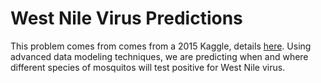 # West Nile Virus Predictions

This problem comes from comes from a 2015 Kaggle, details [here](https://www.kaggle.com/c/predict-west-nile-virus). Using advanced data modeling techniques, we are predicting when and where different species of mosquitos will test positive for West Nile virus.
